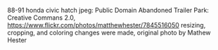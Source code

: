 88-91 honda civic hatch jpeg: Public Domain
Abandoned Trailer Park: Creative Commans 2.0, https://www.flickr.com/photos/matthewhester/7845516050
resizing, cropping, and coloring changes were made, original photo by Mathew Hester  

